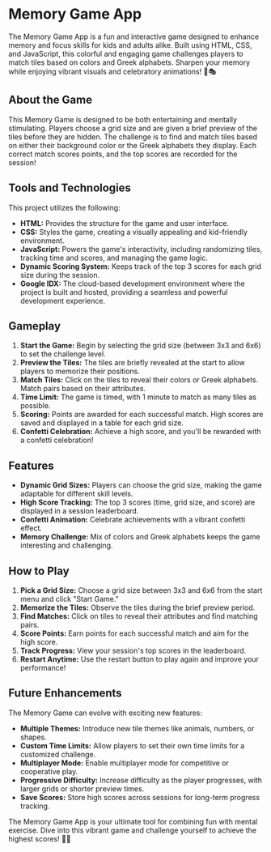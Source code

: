 ###  
# Memory Game App

The Memory Game App is a fun and interactive game designed to enhance memory and focus skills for kids and adults alike. Built using HTML, CSS, and JavaScript, this colorful and engaging game challenges players to match tiles based on colors and Greek alphabets. Sharpen your memory while enjoying vibrant visuals and celebratory animations! 🎉🎭


## About the Game

This Memory Game is designed to be both entertaining and mentally stimulating. Players choose a grid size and are given a brief preview of the tiles before they are hidden. The challenge is to find and match tiles based on either their background color or the Greek alphabets they display. Each correct match scores points, and the top scores are recorded for the session!


## Tools and Technologies

This project utilizes the following:

* **HTML:** Provides the structure for the game and user interface.
* **CSS:** Styles the game, creating a visually appealing and kid-friendly environment.
* **JavaScript:** Powers the game's interactivity, including randomizing tiles, tracking time and scores, and managing the game logic.
* **Dynamic Scoring System:** Keeps track of the top 3 scores for each grid size during the session.
* **Google IDX:** The cloud-based development environment where the project is built and hosted, providing a seamless and powerful development experience.


## Gameplay

1. **Start the Game:** Begin by selecting the grid size (between 3x3 and 6x6) to set the challenge level.
2. **Preview the Tiles:** The tiles are briefly revealed at the start to allow players to memorize their positions.
3. **Match Tiles:** Click on the tiles to reveal their colors or Greek alphabets. Match pairs based on their attributes.
4. **Time Limit:** The game is timed, with 1 minute to match as many tiles as possible.
5. **Scoring:** Points are awarded for each successful match. High scores are saved and displayed in a table for each grid size.
6. **Confetti Celebration:** Achieve a high score, and you'll be rewarded with a confetti celebration!


## Features

* **Dynamic Grid Sizes:** Players can choose the grid size, making the game adaptable for different skill levels.
* **High Score Tracking:** The top 3 scores (time, grid size, and score) are displayed in a session leaderboard.
* **Confetti Animation:** Celebrate achievements with a vibrant confetti effect.
* **Memory Challenge:** Mix of colors and Greek alphabets keeps the game interesting and challenging.


## How to Play

1. **Pick a Grid Size:** Choose a grid size between 3x3 and 6x6 from the start menu and click "Start Game."
2. **Memorize the Tiles:** Observe the tiles during the brief preview period.
3. **Find Matches:** Click on tiles to reveal their attributes and find matching pairs.
4. **Score Points:** Earn points for each successful match and aim for the high score.
5. **Track Progress:** View your session's top scores in the leaderboard.
6. **Restart Anytime:** Use the restart button to play again and improve your performance!


## Future Enhancements

The Memory Game can evolve with exciting new features:

* **Multiple Themes:** Introduce new tile themes like animals, numbers, or shapes.
* **Custom Time Limits:** Allow players to set their own time limits for a customized challenge.
* **Multiplayer Mode:** Enable multiplayer mode for competitive or cooperative play.
* **Progressive Difficulty:** Increase difficulty as the player progresses, with larger grids or shorter preview times.
* **Save Scores:** Store high scores across sessions for long-term progress tracking.


The Memory Game App is your ultimate tool for combining fun with mental exercise. Dive into this vibrant game and challenge yourself to achieve the highest scores! 🧠✨